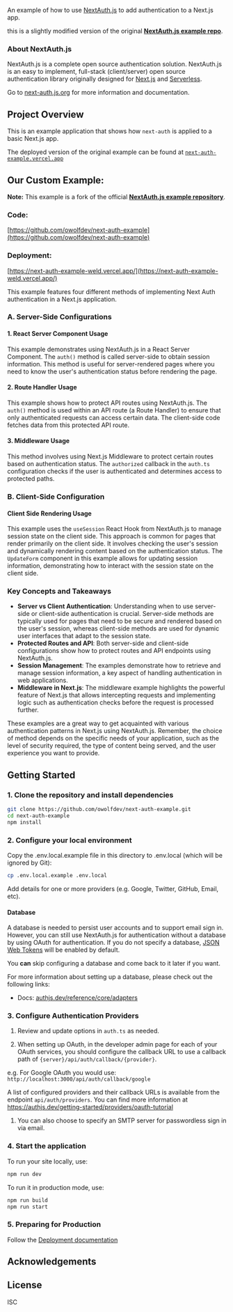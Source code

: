 An example of how to use [NextAuth.js](https://next-auth.js.org) to add authentication to a Next.js app.

this is a slightly modified version of the original **[NextAuth.js example repo](https://github.com/nextauthjs/next-auth-example.git)**.

### About NextAuth.js

NextAuth.js is a complete open source authentication solution. NextAuth.js is an easy to implement, full-stack (client/server) open source authentication library originally designed for [Next.js](https://nextjs.org) and [Serverless](https://vercel.com).

Go to [next-auth.js.org](https://authjs.dev) for more information and documentation.

## Project Overview

This is an example application that shows how `next-auth` is applied to a basic Next.js app.

The deployed version of the original example can be found at [`next-auth-example.vercel.app`](https://next-auth-example.vercel.app)

## Our Custom Example:

**Note:** This example is a fork of the official **[NextAuth.js example repository](https://github.com/nextauthjs/next-auth-example.git)**.

### Code:

[https://github.com/owolfdev/next-auth-example](https://github.com/owolfdev/next-auth-example)

### Deployment:

[https://next-auth-example-weld.vercel.app/](https://next-auth-example-weld.vercel.app/)

This example features four different methods of implementing Next Auth authentication in a Next.js application.

### A. Server-Side Configurations

#### 1. React Server Component Usage

This example demonstrates using NextAuth.js in a React Server Component. The `auth()` method is called server-side to obtain session information. This method is useful for server-rendered pages where you need to know the user's authentication status before rendering the page.

#### 2. Route Handler Usage

This example shows how to protect API routes using NextAuth.js. The `auth()` method is used within an API route (a Route Handler) to ensure that only authenticated requests can access certain data. The client-side code fetches data from this protected API route.

#### 3. Middleware Usage

This method involves using Next.js Middleware to protect certain routes based on authentication status. The `authorized` callback in the `auth.ts` configuration checks if the user is authenticated and determines access to protected paths.

### B. Client-Side Configuration

#### Client Side Rendering Usage

This example uses the `useSession` React Hook from NextAuth.js to manage session state on the client side. This approach is common for pages that render primarily on the client side. It involves checking the user's session and dynamically rendering content based on the authentication status. The `UpdateForm` component in this example allows for updating session information, demonstrating how to interact with the session state on the client side.

### Key Concepts and Takeaways

- **Server vs Client Authentication**: Understanding when to use server-side or client-side authentication is crucial. Server-side methods are typically used for pages that need to be secure and rendered based on the user's session, whereas client-side methods are used for dynamic user interfaces that adapt to the session state.
- **Protected Routes and API**: Both server-side and client-side configurations show how to protect routes and API endpoints using NextAuth.js.
- **Session Management**: The examples demonstrate how to retrieve and manage session information, a key aspect of handling authentication in web applications.
- **Middleware in Next.js**: The middleware example highlights the powerful feature of Next.js that allows intercepting requests and implementing logic such as authentication checks before the request is processed further.

These examples are a great way to get acquainted with various authentication patterns in Next.js using NextAuth.js. Remember, the choice of method depends on the specific needs of your application, such as the level of security required, the type of content being served, and the user experience you want to provide.

## Getting Started

### 1. Clone the repository and install dependencies

```bash
git clone https://github.com/owolfdev/next-auth-example.git
cd next-auth-example
npm install
```

### 2. Configure your local environment

Copy the .env.local.example file in this directory to .env.local (which will be ignored by Git):

```bash
cp .env.local.example .env.local
```

Add details for one or more providers (e.g. Google, Twitter, GitHub, Email, etc).

#### Database

A database is needed to persist user accounts and to support email sign in. However, you can still use NextAuth.js for authentication without a database by using OAuth for authentication. If you do not specify a database, [JSON Web Tokens](https://jwt.io/introduction) will be enabled by default.

You **can** skip configuring a database and come back to it later if you want.

For more information about setting up a database, please check out the following links:

- Docs: [authjs.dev/reference/core/adapters](https://authjs.dev/reference/core/adapters)

### 3. Configure Authentication Providers

1. Review and update options in `auth.ts` as needed.

2. When setting up OAuth, in the developer admin page for each of your OAuth services, you should configure the callback URL to use a callback path of `{server}/api/auth/callback/{provider}`.

e.g. For Google OAuth you would use: `http://localhost:3000/api/auth/callback/google`

A list of configured providers and their callback URLs is available from the endpoint `api/auth/providers`. You can find more information at https://authjs.dev/getting-started/providers/oauth-tutorial

1. You can also choose to specify an SMTP server for passwordless sign in via email.

### 4. Start the application

To run your site locally, use:

```bash
npm run dev
```

To run it in production mode, use:

```bash
npm run build
npm run start
```

### 5. Preparing for Production

Follow the [Deployment documentation](https://authjs.dev/getting-started/deployment)

## Acknowledgements

## License

ISC
